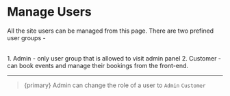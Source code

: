 # Manage Users

All the site users can be managed from this page. There are two prefined user groups -

<br>
1. Admin - only user group that is allowed to visit admin panel
2. Customer - can book events and manage their bookings from the front-end.

---

> {primary} Admin can change the role of a user to `Admin` `Customer`